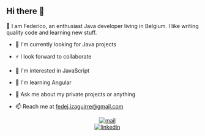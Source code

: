Hi there 👋
------

:rocket: I am Federico, an enthusiast Java developer living in Belgium. 
I like writing quality code and learning new stuff.

- 🔭 I'm currently looking for Java projects
- ⚡ I look forward to collaborate
- 👀 I'm interested in JavaScript
- 🌱 I'm learning Angular
- 💬 Ask me about my private projects or anything
- 📫 Reach me at fedej.izaguirre@gmail.com
 
  <p align="center">
  <a href="mailto:fedej.izaguirre@gmail.com">
    <img src="https://img.shields.io/badge/Gmail-D14836?style=for-the-badge&logo=gmail&logoColor=white" alt="mail" style="vertical-align:top">
  </a> 
  </br>
  <a href="https://www.linkedin.com/in/federico-izaguirre/">
    <img src="https://img.shields.io/badge/LinkedIn-0077B5?style=for-the-badge&logo=linkedin&logoColor=white" alt="linkedin" style="vertical-align:top">
  </a>  
</p>
